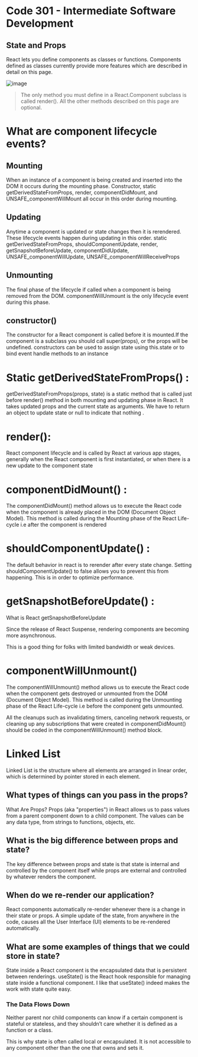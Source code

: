 # Code 301 - Intermediate Software Development
## State and Props

React lets you define components as classes or functions. Components defined as classes currently provide more features which are described in detail on this page. 

![image](https://ms314006.github.io/static/b7a8f321b0bbc07ca9b9d22a7a505ed5/97b31/React.jpg)

 >The only method you must define in a React.Component subclass is called render(). All the other methods described on this page are optional. 
# What are component lifecycle events?

 ## Mounting
When an instance of a component is being created and inserted into the DOM it occurs during the mounting phase. Constructor, static getDerivedStateFromProps, render, componentDidMount, and UNSAFE_componentWillMount all occur in this order during mounting.
## Updating
Anytime a component is updated or state changes then it is rerendered. These lifecycle events happen during updating in this order.
static getDerivedStateFromProps, shouldComponentUpdate, render,
getSnapshotBeforeUpdate, componentDidUpdate, UNSAFE_componentWillUpdate, UNSAFE_componentWillReceiveProps
## Unmounting
The final phase of the lifecycle if called when a component is being removed from the DOM. componentWillUnmount is the only lifecycle event during this phase.
## constructor()
The constructor for a React component is called before it is mounted.If the component is a subclass you should call super(props), or the props will be undefined. constructors can be used to assign state using this.state or to bind event handle methods to an instance

# Static getDerivedStateFromProps() :

getDerivedStateFromProps(props, state) is a static method that is called just before render() method in both mounting and updating phase in React. It takes updated props and the current state as arguments. We have to return an object to update state or null to indicate that nothing .

# render():
  React component lifecycle and is called by React at various app stages, generally when the React component is first instantiated, or when there is a new update to the component state 
# componentDidMount() :
 
  The componentDidMount() method allows us to execute the React code when the component is already placed in the DOM (Document Object Model). This method is called during the Mounting phase of the React Life-cycle i.e after the component is rendered

# shouldComponentUpdate() :
 The default behavior in react is to rerender after every state change. Setting shouldComponentUpdate() to false allows you to prevent this from happening. This is in order to optimize performance. 

 # getSnapshotBeforeUpdate() :
 
 
What is React getSnapshotBeforeUpdate

Since the release of React Suspense, rendering components are becoming more asynchronous.

This is a good thing for folks with limited bandwidth or weak devices.



#  componentWillUnmount() 
The componentWillUnmount() method allows us to execute the React code when the component gets destroyed or unmounted from the DOM (Document Object Model). This method is called during the Unmounting phase of the React Life-cycle i.e before the component gets unmounted.

All the cleanups such as invalidating timers, canceling network requests, or cleaning up any subscriptions that were created in componentDidMount() should be coded in the componentWillUnmount() method block.
# Linked List 
Linked List is the structure where all elements are arranged in linear order, which is determined by pointer stored in each element.


## What types of things can you pass in the props?
What Are Props? Props (aka "properties") in React allows us to pass values from a parent component down to a child component. The values can be any data type, from strings to functions, objects, etc.

## What is the big difference between props and state?

The key difference between props and state is that state is internal and controlled by the component itself while props are external and controlled by whatever renders the component.

## When do we re-render our application?
React components automatically re-render whenever there is a change in their state or props. A simple update of the state, from anywhere in the code, causes all the User Interface (UI) elements to be re-rendered automatically.

## What are some examples of things that we could store in state?

State inside a React component is the encapsulated data that is persistent between renderings. useState() is the React hook responsible for managing state inside a functional component. I like that useState() indeed makes the work with state quite easy.

### The Data Flows Down
Neither parent nor child components can know if a certain component is stateful or stateless, and they shouldn’t care whether it is defined as a function or a class.

This is why state is often called local or encapsulated. It is not accessible to any component other than the one that owns and sets it.